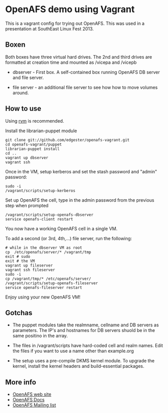 # OpenAFS demo using Vagrant

This is a vagrant config for trying out OpenAFS. This was used in a
presentation at SouthEast Linux Fest 2013.

## Boxen

Both boxes have three virtual hard drives. The 2nd and third drives are
formatted at creation time and mounted as /vicepa and /vicepb

 * dbserver - First box. A self-contained box running OpenAFS DB server
   and file server.

 * file server - an additional file server to see how how to move volumes
   around.

## How to use

Using [rvm](https://rvm.io/rvm/install/) is recommended.

Install the librarian-puppet module

    git clone git://github.com/edgester/openafs-vagrant.git
    cd openafs-vagrant/puppet
    librarian-puppet install
    cd ..
    vagrant up dbserver
    vagrant ssh

Once in the VM, setup kerberos and set the stash password and "admin" password:

    sudo -i
    /vagrant/scripts/setup-kerberos

 Set up OpenAFS the cell, type in the admin password from the previous step when prompted

    /vagrant/scripts/setup-openafs-dbserver
    service openafs-client restart

 You now have a working OpenAFS cell in a single VM.

 To add a second (or 3rd, 4th,...) file server, run the following:
 
    # while in the dbserver VM as root
    cp  /etc/openafs/server/* /vagrant/tmp
    exit # sudo
    exit # the VM
    vagrant up fileserver
    vagrant ssh fileserver
    sudo -i
    cp /vagrant/tmp/* /etc/openafs/server/
    /vagrant/scripts/setup-openafs-fileserver
    service openafs-fileserver restart

 Enjoy using your new OpenAFS VM!

## Gotchas

  * The puppet modules take the realmname, cellname and DB servers as
    parameters. The IP's and hostnames for DB servers shuold be in the
    same positino in the array.

  * The files in /vagrant/scripts have hard-coded cell and realm
    names. Edit the files if you want to use a name other than example.org

  * The setup uses a pre-compile DKMS kernel module. To upgrade the
    kernel, install the kernel headers and build-essential packages.
 
 ## More info

  * [OpenAFS web site](http://openafs.org/)
  * [OpenAFS Docs](http://docs.openafs.org/index.html)
  * [OpenAFS Mailing list](https://lists.openafs.org/mailman/listinfo/openafs-info)
